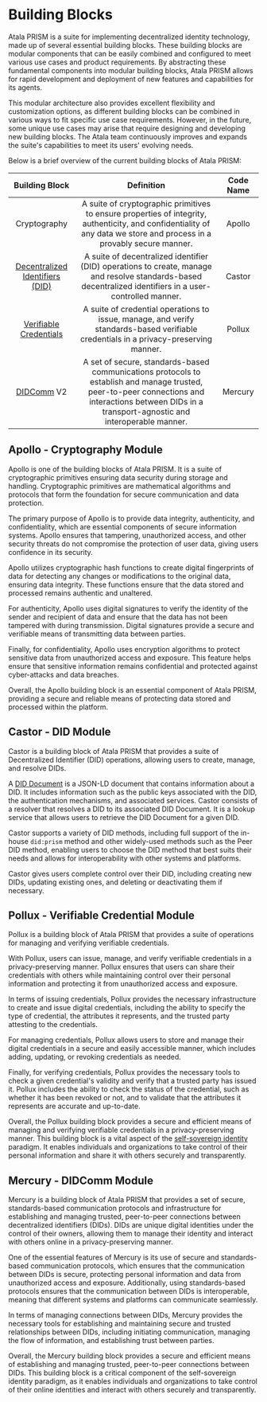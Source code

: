 # Building Blocks

Atala PRISM is a suite for implementing decentralized identity technology, made up of several essential building blocks. These building blocks are modular components that can be easily combined and configured to meet various use cases and product requirements. By abstracting these fundamental components into modular building blocks, Atala PRISM allows for rapid development and deployment of new features and capabilities for its agents.

This modular architecture also provides excellent flexibility and customization options, as different building blocks can be combined in various ways to fit specific use case requirements. However, in the future, some unique use cases may arise that require designing and developing new building blocks. The Atala team continuously improves and expands the suite's capabilities to meet its users' evolving needs.

Below is a brief overview of the current building blocks of Atala PRISM:

**Building Block**|**Definition**|**Code Name**
:-----:|:-----:|:-----:
Cryptography|A suite of cryptographic primitives to ensure properties of integrity, authenticity, and confidentiality of any data we store and process in a provably secure manner.|Apollo
[Decentralized Identifiers (DID)](/documentation/docs/concepts/glossary.md#decentralized-identifer)|A suite of decentralized identifier (DID) operations to create, manage and resolve standards-based decentralized identifiers in a user-controlled manner.|Castor
[Verifiable Credentials](/documentation/docs/concepts/glossary.md#verifiable-credentials)|A suite of credential operations to issue, manage, and verify standards-based verifiable credentials in a privacy-preserving manner.|Pollux
[DIDComm](/documentation/docs/concepts/glossary.md#didcomm) V2|A set of secure, standards-based communications protocols to establish and manage trusted, peer-to-peer connections and interactions between DIDs in a transport-agnostic and interoperable manner.|Mercury

## Apollo - Cryptography Module
Apollo is one of the building blocks of Atala PRISM. It is a suite of cryptographic primitives ensuring data security during storage and handling. Cryptographic primitives are mathematical algorithms and protocols that form the foundation for secure communication and data protection.

The primary purpose of Apollo is to provide data integrity, authenticity, and confidentiality, which are essential components of secure information systems. Apollo ensures that tampering, unauthorized access, and other security threats do not compromise the protection of user data, giving users confidence in its security.

Apollo utilizes cryptographic hash functions to create digital fingerprints of data for detecting any changes or modifications to the original data, ensuring data integrity. These functions ensure that the data stored and processed remains authentic and unaltered.

For authenticity, Apollo uses digital signatures to verify the identity of the sender and recipient of data and ensure that the data has not been tampered with during transmission. Digital signatures provide a secure and verifiable means of transmitting data between parties.

Finally, for confidentiality, Apollo uses encryption algorithms to protect sensitive data from unauthorized access and exposure. This feature helps ensure that sensitive information remains confidential and protected against cyber-attacks and data breaches.

Overall, the Apollo building block is an essential component of Atala PRISM, providing a secure and reliable means of protecting data stored and processed within the platform.

## Castor - DID Module

Castor is a building block of Atala PRISM that provides a suite of Decentralized Identifier (DID) operations, allowing users to create, manage, and resolve DIDs. 

A [DID Document](/documentation/docs/concepts/glossary.md#did-document) is a JSON-LD document that contains information about a DID. It includes information such as the public keys associated with the DID, the authentication mechanisms, and associated services. Castor consists of a resolver that resolves a DID to its associated DID Document. It is a lookup service that allows users to retrieve the DID Document for a given DID.

Castor supports a variety of DID methods, including full support of the in-house ``did:prism`` method and other widely-used methods such as the Peer DID method, enabling users to choose the DID method that best suits their needs and allows for interoperability with other systems and platforms.

Castor gives users complete control over their DID, including creating new DIDs, updating existing ones, and deleting or deactivating them if necessary.

## Pollux - Verifiable Credential Module

Pollux is a building block of Atala PRISM that provides a suite of operations for managing and verifying verifiable credentials.

With Pollux, users can issue, manage, and verify verifiable credentials in a privacy-preserving manner. Pollux ensures that users can share their credentials with others while maintaining control over their personal information and protecting it from unauthorized access and exposure.

In terms of issuing credentials, Pollux provides the necessary infrastructure to create and issue digital credentials, including the ability to specify the type of credential, the attributes it represents, and the trusted party attesting to the credentials.

For managing credentials, Pollux allows users to store and manage their digital credentials in a secure and easily accessible manner, which includes adding, updating, or revoking credentials as needed.

Finally, for verifying credentials, Pollux provides the necessary tools to check a given credential's validity and verify that a trusted party has issued it. Pollux includes the ability to check the status of the credential, such as whether it has been revoked or not, and to validate that the attributes it represents are accurate and up-to-date.

Overall, the Pollux building block provides a secure and efficient means of managing and verifying verifiable credentials in a privacy-preserving manner. This building block is a vital aspect of the [self-sovereign identity](/documentation/docs/concepts/glossary.md#self-sovereign-identity) paradigm. It enables individuals and organizations to take control of their personal information and share it with others securely and transparently.

## Mercury - DIDComm Module

Mercury is a building block of Atala PRISM that provides a set of secure, standards-based communication protocols and infrastructure for establishing and managing trusted, peer-to-peer connections between decentralized identifiers (DIDs). DIDs are unique digital identities under the control of their owners, allowing them to manage their identity and interact with others online in a privacy-preserving manner.

One of the essential features of Mercury is its use of secure and standards-based communication protocols, which ensures that the communication between DIDs is secure, protecting personal information and data from unauthorized access and exposure. Additionally, using standards-based protocols ensures that the communication between DIDs is interoperable, meaning that different systems and platforms can communicate seamlessly.

In terms of managing connections between DIDs, Mercury provides the necessary tools for establishing and maintaining secure and trusted relationships between DIDs, including initiating communication, managing the flow of information, and establishing trust between parties.

Overall, the Mercury building block provides a secure and efficient means of establishing and managing trusted, peer-to-peer connections between DIDs. This building block is a critical component of the self-sovereign identity paradigm, as it enables individuals and organizations to take control of their online identities and interact with others securely and transparently.